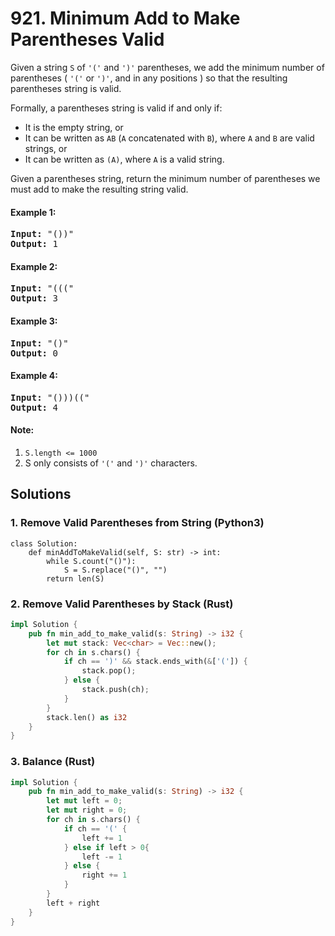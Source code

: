 # 921. Minimum Add to Make Parentheses Valid
Given a string <code>S</code> of <code>'('</code> and <code>')'</code> parentheses, we add the minimum number of parentheses ( <code>'('</code> or <code>')'</code>, and in any positions ) so that the resulting parentheses string is valid.

Formally, a parentheses string is valid if and only if:
* It is the empty string, or
* It can be written as <code>AB</code> (<code>A</code> concatenated with <code>B</code>), where <code>A</code> and <code>B</code> are valid strings, or
* It can be written as <code>(A)</code>, where <code>A</code> is a valid string.

Given a parentheses string, return the minimum number of parentheses we must add to make the resulting string valid.

#### Example 1:
<pre>
<strong>Input:</strong> "())"
<strong>Output:</strong> 1
</pre>

#### Example 2:
<pre>
<strong>Input:</strong> "((("
<strong>Output:</strong> 3
</pre>

#### Example 3:
<pre>
<strong>Input:</strong> "()"
<strong>Output:</strong> 0
</pre>

#### Example 4:
<pre>
<strong>Input:</strong> "()))(("
<strong>Output:</strong> 4
</pre>

#### Note:
1. <code>S.length <= 1000</code>
2. S only consists of <code>'('</code> and <code>')'</code> characters.

## Solutions

### 1. Remove Valid Parentheses from String (Python3)
```Python3
class Solution:
    def minAddToMakeValid(self, S: str) -> int:
        while S.count("()"):
            S = S.replace("()", "")
        return len(S)
```

### 2. Remove Valid Parentheses by Stack (Rust)
```Rust
impl Solution {
    pub fn min_add_to_make_valid(s: String) -> i32 {
        let mut stack: Vec<char> = Vec::new();
        for ch in s.chars() {
            if ch == ')' && stack.ends_with(&['(']) {
                stack.pop();
            } else {
                stack.push(ch);
            }
        }
        stack.len() as i32
    }
}
```

### 3. Balance (Rust)
```Rust
impl Solution {
    pub fn min_add_to_make_valid(s: String) -> i32 {
        let mut left = 0;
        let mut right = 0;
        for ch in s.chars() {
            if ch == '(' {
                left += 1
            } else if left > 0{
                left -= 1
            } else {
                right += 1
            }
        }
        left + right
    }
}
```

